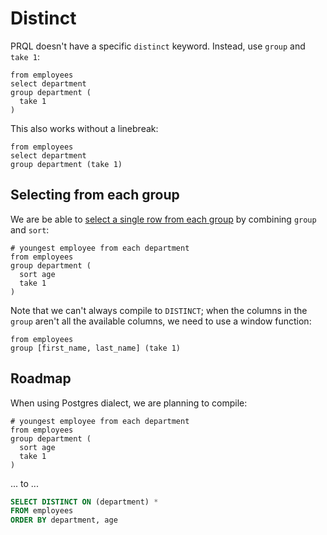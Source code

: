 # Distinct

PRQL doesn't have a specific `distinct` keyword. Instead, use `group` and
`take 1`:

```prql
from employees
select department
group department (
  take 1
)
```

This also works without a linebreak:

```prql
from employees
select department
group department (take 1)
```

## Selecting from each group

We are be able to
[select a single row from each group](https://stackoverflow.com/questions/3800551/select-first-row-in-each-group-by-group)
by combining `group` and `sort`:

```prql
# youngest employee from each department
from employees
group department (
  sort age
  take 1
)
```

Note that we can't always compile to `DISTINCT`; when the columns in the `group`
aren't all the available columns, we need to use a window function:

```prql
from employees
group [first_name, last_name] (take 1)
```

## Roadmap

When using Postgres dialect, we are planning to compile:

```prql_no_test
# youngest employee from each department
from employees
group department (
  sort age
  take 1
)
```

... to ...

```sql
SELECT DISTINCT ON (department) *
FROM employees
ORDER BY department, age
```
